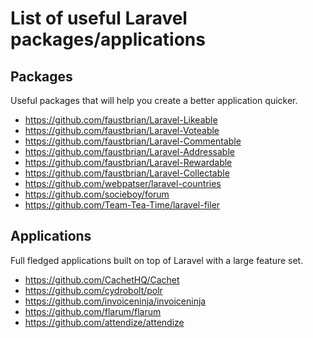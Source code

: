 # List of useful Laravel packages/applications


## Packages
Useful packages that will help you create a better application quicker.

- https://github.com/faustbrian/Laravel-Likeable
- https://github.com/faustbrian/Laravel-Voteable
- https://github.com/faustbrian/Laravel-Commentable
- https://github.com/faustbrian/Laravel-Addressable
- https://github.com/faustbrian/Laravel-Rewardable
- https://github.com/faustbrian/Laravel-Collectable
- https://github.com/webpatser/laravel-countries
- https://github.com/socieboy/forum
- https://github.com/Team-Tea-Time/laravel-filer

## Applications
Full fledged applications built on top of Laravel with a large feature set.

- https://github.com/CachetHQ/Cachet
- https://github.com/cydrobolt/polr
- https://github.com/invoiceninja/invoiceninja
- https://github.com/flarum/flarum
- https://github.com/attendize/attendize
